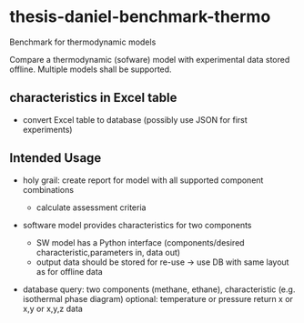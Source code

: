 # thesis-daniel-benchmark-thermo

Benchmark for thermodynamic models

Compare a thermodynamic (sofware) model with experimental data stored offline.
Multiple models shall be supported.

## characteristics in Excel table

* convert Excel table to database (possibly use JSON for first experiments)

## Intended Usage

* holy grail: create report for model with all supported component combinations
  * calculate assessment criteria

* software model provides characteristics for two components
  * SW model has a Python interface (components/desired characteristic,parameters in, data out)
  * output data should be stored for re-use -> use DB with same layout as for offline data

* database query: two components (methane, ethane), characteristic (e.g. isothermal phase diagram)
    optional: temperature or pressure
  return x or x,y or x,y,z data
